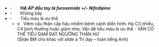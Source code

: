 - -       **_HẠ ÁP đầu tay là furosemide +/- Nifedipine_**  
- -       Không bẫy  
- -       Tiểu máu là ưu thế.  
	- o   Viêm cầu thận cấp hậu nhiễm bệnh cảnh điển hình: Hạ C3 nhiều, C4 bình thường hoặc giảm nhẹ; Vấn đề tiểu máu là ưu thế - VẪN CÓ THỂ TIỂU ĐẠM ĐẠT NGƯỠNG THẬN HƯ  
(Slide BM cho khác với slide a Trí dạy – toàn tiếng Anh)